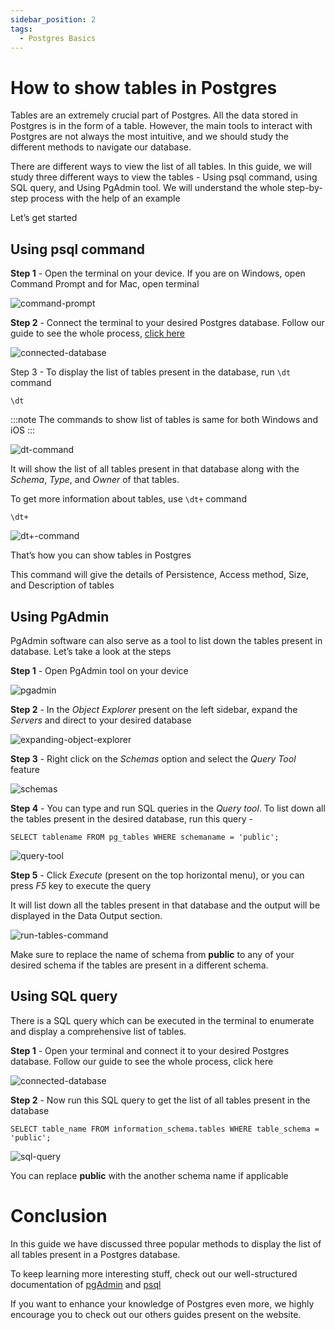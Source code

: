 ```yaml
---
sidebar_position: 2
tags:
  - Postgres Basics
---
```


# How to show tables in Postgres

Tables are an extremely crucial part of Postgres. All the data stored in Postgres is in the form of a table. However, the main tools to interact with Postgres are not always the most intuitive, and we should study the different methods to navigate our database.

There are different ways to view the list of all tables. In this guide, we will study three different ways to view the tables - Using psql command, using SQL query, and Using PgAdmin tool. We will understand the whole step-by-step process with the help of an example

Let’s get started

## Using psql command

**Step 1** - Open the terminal on your device. If you are on Windows, open Command Prompt and for Mac, open terminal

![command-prompt](images/command-prompt.png)

**Step 2** - Connect the terminal to your desired Postgres database. Follow our guide to see the whole process, [click here](https://tembo.io/docs/postgres_guides/postgres-basics/how-to-connect-to-postgres)

![connected-database](images/connected-database.png)

Step 3 - To display the list of tables present in the database, run `\dt` command

```
\dt
```

:::note
The commands to show list of tables is same for both Windows and iOS
:::

![dt-command](images/dt-command.png)

It will show the list of all tables present in that database along with the _Schema_, _Type_, and _Owner_ of that tables.

To get more information about tables, use `\dt+` command

```
\dt+
```

![dt+-command](images/dt+-command.png)

That’s how you can show tables in Postgres

This command will give the details of Persistence, Access method, Size, and Description of tables

## Using PgAdmin

PgAdmin software can also serve as a tool to list down the tables present in database. Let’s take a look at the steps

**Step 1** - Open PgAdmin tool on your device

![pgadmin](images/pgadmin.png)

**Step 2** - In the _Object Explorer_ present on the left sidebar, expand the _Servers_ and direct to your desired database

![expanding-object-explorer](images/expanding-object-explorer.png)

**Step 3** - Right click on the _Schemas_ option and select the _Query Tool_ feature

![schemas](images/schemas.png)

**Step 4** - You can type and run SQL queries in the _Query tool_. To list down all the tables present in the desired database, run this query -

```
SELECT tablename FROM pg_tables WHERE schemaname = 'public';
```

![query-tool](images/query-tool.png)

**Step 5** - Click _Execute_ (present on the top horizontal menu), or you can press _F5_ key to execute the query

It will list down all the tables present in that database and the output will be displayed in the Data Output section.

![run-tables-command](images/run-tables-command.png)

Make sure to replace the name of schema from **public** to any of your desired schema if the tables are present in a different schema.

## Using SQL query

There is a SQL query which can be executed in the terminal to enumerate and display a comprehensive list of tables.

**Step 1** - Open your terminal and connect it to your desired Postgres database. Follow our guide to see the whole process, click here

![connected-database](images/connected-database.png)

**Step 2** - Now run this SQL query to get the list of all tables present in the database

```
SELECT table_name FROM information_schema.tables WHERE table_schema = 'public';
```

![sql-query](images/sql-query.png)

You can replace **public** with the another schema name if applicable

# Conclusion

In this guide we have discussed three popular methods to display the list of all tables present in a Postgres database.

To keep learning more interesting stuff, check out our well-structured documentation of [pgAdmin](https://www.pgadmin.org/docs/pgadmin4/latest/index.html) and [psql](https://www.postgresql.org/docs/current/app-psql.html)

If you want to enhance your knowledge of Postgres even more, we highly encourage you to check out our others guides present on the website.
